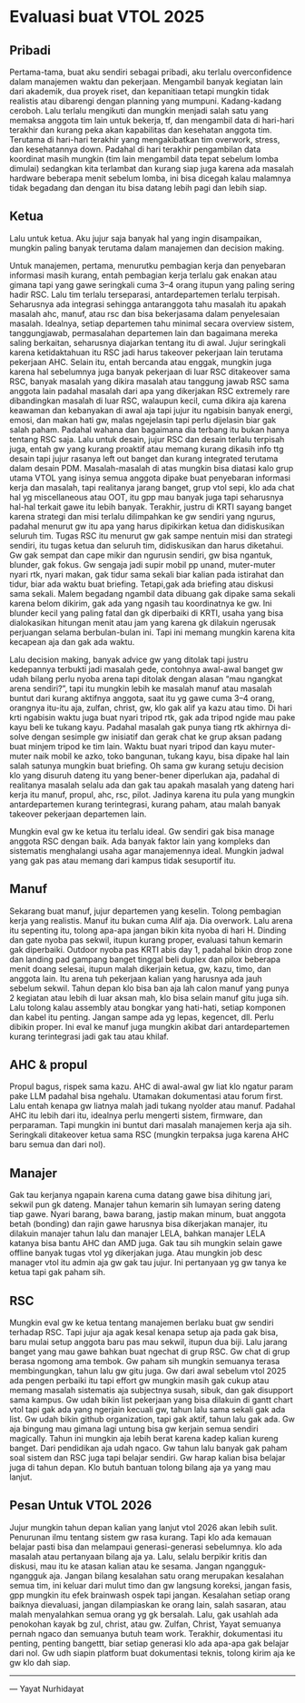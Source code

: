 # Evaluasi buat VTOL 2025
## Pribadi
Pertama-tama, buat aku sendiri sebagai pribadi, aku terlalu overconfidence dalam manajemen waktu dan pekerjaan. Mengambil banyak kegiatan lain dari akademik, dua proyek riset, dan kepanitiaan tetapi mungkin tidak realistis atau dibarengi dengan planning yang mumpuni. Kadang-kadang ceroboh.  Lalu terlalu mengikuti dan mungkin menjadi salah satu yang memaksa anggota tim lain untuk bekerja, tf, dan mengambil data di hari-hari terakhir dan kurang peka akan kapabilitas dan kesehatan anggota tim. Terutama di hari-hari terakhir yang mengakibatkan tim overwork, stress, dan kesehatannya down. Padahal di hari terakhir pengambilan data koordinat masih mungkin (tim lain mengambil data tepat sebelum lomba dimulai) sedangkan kita terlambat dan kurang siap juga karena ada masalah hardware beberapa menit sebelum lomba, ini bisa dicegah kalau malamnya tidak begadang dan dengan itu bisa datang lebih pagi dan lebih siap. 

## Ketua
Lalu untuk ketua. Aku jujur saja banyak hal yang ingin disampaikan, mungkin paling banyak terutama dalam manajemen dan decision making. 

Untuk manajemen, pertama, menurutku pembagian kerja dan penyebaran informasi masih kurang, entah pembagian kerja terlalu gak enakan atau gimana tapi yang gawe seringkali cuma 3–4 orang itupun yang paling sering hadir RSC. Lalu tim terlalu terseparasi, antardepartemen terlalu terpisah. Seharusnya ada integrasi sehingga antaranggota tahu masalah itu apakah masalah ahc, manuf, atau rsc dan bisa bekerjasama dalam penyelesaian masalah. Idealnya, setiap departemen tahu minimal secara overview sistem, tanggungjawab, permasalahan departemen lain dan bagaimana mereka saling berkaitan, seharusnya diajarkan tentang itu di awal. Jujur seringkali karena ketidaktahuan itu RSC jadi harus takeover pekerjaan lain terutama pekerjaan AHC. Selain itu, entah bercanda atau enggak, mungkin juga karena hal sebelumnya juga banyak pekerjaan di luar RSC ditakeover sama RSC, banyak masalah yang dikira masalah atau tanggung jawab RSC sama anggota lain padahal masalah dari apa yang dikerjakan RSC extremely rare dibandingkan masalah di luar RSC, walaupun kecil, cuma dikira aja karena keawaman dan kebanyakan di awal aja tapi jujur itu ngabisin banyak energi, emosi, dan makan hati gw, malas ngejelasin tapi perlu dijelasin biar gak salah paham. Padahal wahana dan bagaimana dia terbang itu bukan hanya tentang RSC saja. Lalu untuk desain, jujur RSC dan desain terlalu terpisah juga, entah gw yang kurang proaktif atau memang kurang dikasih info ttg desain tapi jujur rasanya left out banget dan kurang integrated terutama dalam desain PDM. Masalah-masalah di atas mungkin bisa diatasi kalo grup utama VTOL yang isinya semua anggota dipake buat penyebaran informasi kerja dan masalah, tapi realitanya jarang banget, grup vtol sepi, klo ada chat hal yg miscellaneous atau OOT, itu gpp mau banyak juga tapi seharusnya hal-hal terkait gawe itu lebih banyak. Terakhir, justru di KRTI sayang banget karena strategi dan misi terlalu dilimpahkan ke gw sendiri yang ngurus, padahal menurut gw itu apa yang harus dipikirkan ketua dan didiskusikan seluruh tim. Tugas RSC itu menurut gw gak sampe nentuin misi dan strategi sendiri, itu tugas ketua dan seluruh tim, didiskusikan dan harus diketahui. Gw gak sempat dan cape mikir dan ngurusin sendiri, gw bisa ngantuk, blunder, gak fokus. Gw sengaja jadi supir mobil pp unand, muter-muter nyari rtk, nyari makan, gak tidur sama sekali biar kalian pada istirahat dan tidur, biar ada waktu buat briefing. Tetapi,gak ada briefing atau diskusi sama sekali. Malem begadang ngambil data dibuang gak dipake sama sekali karena belom dikirim, gak ada yang ngasih tau koordinatnya ke gw. Ini blunder kecil yang paling fatal dan gk diperbaiki di KRTI, usaha yang bisa dialokasikan hitungan menit atau jam yang karena gk dilakuin ngerusak perjuangan selama berbulan-bulan ini. Tapi ini memang mungkin karena kita kecapean aja dan gak ada waktu. 

Lalu decision making, banyak advice gw yang ditolak tapi justru kedepannya terbukti jadi masalah gede, contohnya awal-awal banget gw udah bilang perlu nyoba arena tapi ditolak dengan alasan “mau ngangkat arena sendiri?”, tapi itu mungkin lebih ke masalah manuf atau masalah buntut dari kurang aktifnya anggota, saat itu yg gawe cuma 3–4 orang, orangnya itu-itu aja, zulfan, christ, gw, klo gak alif ya kazu atau timo. Di hari krti ngabisin waktu juga buat nyari tripod rtk, gak ada tripod ngide mau pake kayu beli ke tukang kayu. Padahal masalah gak punya tiang rtk akhirnya di-solve dengan sesimple gw inisiatif dan gerak chat ke grup aksan padang buat minjem tripod ke tim lain. Waktu buat nyari tripod dan kayu muter-muter naik mobil ke azko, toko bangunan, tukang kayu, bisa dipake hal lain salah satunya mungkin buat briefing. Oh sama gw kurang setuju decision klo yang disuruh dateng itu yang bener-bener diperlukan aja, padahal di realitanya masalah selalu ada dan gak tau apakah masalah yang dateng hari kerja itu manuf, propul, ahc, rsc, pilot. Jadinya karena itu pula yang mungkin antardepartemen kurang terintegrasi, kurang paham, atau malah banyak takeover pekerjaan departemen lain.

Mungkin eval gw ke ketua itu terlalu ideal. Gw sendiri gak bisa manage anggota RSC dengan baik. Ada banyak faktor lain yang kompleks dan sistematis menghalangi usaha agar manajemennya ideal. Mungkin jadwal yang gak pas atau memang dari kampus tidak sesuportif itu.

## Manuf
Sekarang buat manuf, jujur departemen yang keselin. Tolong pembagian kerja yang realistis. Manuf itu bukan cuma Alif aja. Dia overwork. Lalu arena itu sepenting itu, tolong apa-apa jangan bikin kita nyoba di hari H. Dinding dan gate nyoba pas sekwil, itupun kurang proper, evaluasi tahun kemarin gak diperbaiki. Outdoor nyoba pas KRTI abis day 1, padahal bikin drop zone dan landing pad gampang banget tinggal beli duplex dan pilox beberapa menit doang selesai, itupun malah dikerjain ketua, gw, kazu, timo, dan anggota lain. Itu arena tuh pekerjaan kalian yang harusnya ada jauh sebelum sekwil. Tahun depan klo bisa ban aja lah calon manuf yang punya 2 kegiatan atau lebih di luar aksan mah, klo bisa selain manuf gitu juga sih. Lalu tolong kalau assembly atau bongkar yang hati-hati, setiap komponen dan kabel itu penting. Jangan sampe ada yg lepas, kegencet, dll. Perlu dibikin proper. Ini eval ke manuf juga mungkin akibat dari antardepartemen kurang terintegrasi jadi gak tau atau khilaf.

## AHC & propul
Propul bagus, rispek sama kazu. AHC di awal-awal gw liat klo ngatur param pake LLM padahal bisa ngehalu. Utamakan dokumentasi atau forum first. Lalu entah kenapa gw liatnya malah jadi tukang nyolder atau manuf. Padahal AHC itu lebih dari itu, idealnya perlu mengerti sistem, firmware, dan perparaman. Tapi mungkin ini buntut dari masalah manajemen kerja aja sih. Seringkali ditakeover ketua sama RSC (mungkin terpaksa juga karena AHC baru semua dan dari nol).

## Manajer
Gak tau kerjanya ngapain karena cuma datang gawe bisa dihitung jari, sekwil pun gk dateng. Manajer tahun kemarin sih lumayan sering dateng tiap gawe. Nyari barang, bawa barang, jastip makan minum, buat anggota betah (bonding) dan rajin gawe harusnya bisa dikerjakan manajer, itu dilakuin manajer tahun lalu dan manajer LELA, bahkan manajer LELA katanya bisa bantu AHC dan AMD juga. Gak tau sih mungkin selain gawe offline banyak tugas vtol yg dikerjakan juga. Atau mungkin job desc manager vtol itu admin aja gw gak tau jujur. Ini pertanyaan yg gw tanya ke ketua tapi gak paham sih.

## RSC
Mungkin eval gw ke ketua tentang manajemen berlaku buat gw sendiri terhadap RSC. Tapi jujur aja agak kesal kenapa setup aja pada gak bisa, baru mulai setup anggota baru pas mau sekwil, itupun dua biji. Lalu jarang banget yang mau gawe bahkan buat ngechat di grup RSC. Gw chat di grup berasa ngomong ama tembok. Gw paham sih mungkin semuanya terasa membingungkan, tahun lalu gw gitu juga. Gw dari awal sebelum vtol 2025 ada pengen perbaiki itu tapi effort gw mungkin masih gak cukup atau memang masalah sistematis aja subjectnya susah, sibuk, dan gak disupport sama kampus. Gw udah bikin list pekerjaan yang bisa dilakuin di gantt chart vtol tapi gak ada yang ngerjain kecuali gw, tahun lalu sama sekali gak ada list. Gw udah bikin github organization, tapi gak aktif, tahun lalu gak ada. Gw aja bingung mau gimana lagi untung bisa gw kerjain semua sendiri magically. Tahun ini mungkin aja lebih berat karena kadep kalian kureng banget. Dari pendidikan aja udah ngaco. Gw tahun lalu banyak gak paham soal sistem dan RSC juga tapi belajar sendiri. Gw harap kalian bisa belajar juga di tahun depan. Klo butuh bantuan tolong bilang aja ya yang mau lanjut. 


## Pesan Untuk VTOL 2026
Jujur mungkin tahun depan kalian yang lanjut vtol 2026 akan lebih sulit. Penurunan ilmu tentang sistem gw rasa kurang. Tapi klo ada kemauan belajar pasti bisa dan melampaui generasi-generasi sebelumnya. klo ada masalah atau pertanyaan bilang aja ya. Lalu, selalu berpikir kritis dan diskusi, mau itu ke atasan kalian atau ke sesama. Jangan ngangguk-ngangguk aja. Jangan bilang kesalahan satu orang merupakan kesalahan semua tim, ini keluar dari mulut timo dan gw langsung koreksi, jangan fasis, gpp mungkin itu efek brainwash ospek tapi jangan. Kesalahan setiap orang baiknya dievaluasi, jangan dilampiaskan ke orang lain, salah sasaran, atau malah menyalahkan semua orang yg gk bersalah. Lalu, gak usahlah ada penokohan kayak bg zul, christ, atau gw. Zulfan, Christ, Yayat semuanya pernah ngaco dan semuanya butuh team work. Terakhir, dokumentasi itu penting, penting bangettt, biar setiap generasi klo ada apa-apa gak belajar dari nol. Gw udh siapin platform buat dokumentasi teknis, tolong kirim aja ke gw klo dah siap.

---
— Yayat Nurhidayat

